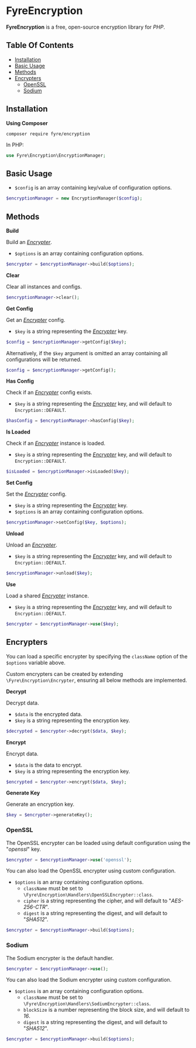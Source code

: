 # FyreEncryption

**FyreEncryption** is a free, open-source encryption library for *PHP*.


## Table Of Contents
- [Installation](#installation)
- [Basic Usage](#basic-usage)
- [Methods](#methods)
- [Encrypters](#encrypters)
    - [OpenSSL](#openssl)
    - [Sodium](#sodium)



## Installation

**Using Composer**

```
composer require fyre/encryption
```

In PHP:

```php
use Fyre\Encryption\EncryptionManager;
```


## Basic Usage

- `$config` is an array containing key/value of configuration options.

```php
$encryptionManager = new EncryptionManager($config);
```


## Methods

**Build**

Build an [*Encrypter*](#encrypters).

- `$options` is an array containing configuration options.

```php
$encrypter = $encryptionManager->build($options);
```

**Clear**

Clear all instances and configs.

```php
$encryptionManager->clear();
```

**Get Config**

Get an [*Encrypter*](#encrypters) config.

- `$key` is a string representing the [*Encrypter*](#encrypters) key.

```php
$config = $encryptionManager->getConfig($key);
```

Alternatively, if the `$key` argument is omitted an array containing all configurations will be returned.

```php
$config = $encryptionManager->getConfig();
```

**Has Config**

Check if an [*Encrypter*](#encrypters) config exists.

- `$key` is a string representing the [*Encrypter*](#encrypters) key, and will default to `Encryption::DEFAULT`.

```php
$hasConfig = $encryptionManager->hasConfig($key);
```

**Is Loaded**

Check if an [*Encrypter*](#encrypters) instance is loaded.

- `$key` is a string representing the [*Encrypter*](#encrypters) key, and will default to `Encryption::DEFAULT`.

```php
$isLoaded = $encryptionManager->isLoaded($key);
```

**Set Config**

Set the [*Encrypter*](#encrypters) config.

- `$key` is a string representing the [*Encrypter*](#encrypters) key.
- `$options` is an array containing configuration options.

```php
$encryptionManager->setConfig($key, $options);
```

**Unload**

Unload an [*Encrypter*](#encrypters).

- `$key` is a string representing the [*Encrypter*](#encrypters) key, and will default to `Encryption::DEFAULT`.

```php
$encryptionManager->unload($key);
```

**Use**

Load a shared [*Encrypter*](#encrypters) instance.

- `$key` is a string representing the [*Encrypter*](#encrypters) key, and will default to `Encryption::DEFAULT`.

```php
$encrypter = $encryptionManager->use($key);
```


## Encrypters

You can load a specific encrypter by specifying the `className` option of the `$options` variable above.

Custom encrypters can be created by extending `\Fyre\Encryption\Encrypter`, ensuring all below methods are implemented.

**Decrypt**

Decrypt data.

- `$data` is the encrypted data.
- `$key` is a string representing the encryption key.

```php
$decrypted = $encrypter->decrypt($data, $key);
```

**Encrypt**

Encrypt data.

- `$data` is the data to encrypt.
- `$key` is a string representing the encryption key.

```php
$encrypted = $encrypter->encrypt($data, $key);
```

**Generate Key**

Generate an encryption key.

```php
$key = $encrypter->generateKey();
```


### OpenSSL

The OpenSSL encrypter can be loaded using default configuration using the "*openssl*" key.

```php
$encrypter = $encryptionManager->use('openssl');
```

You can also load the OpenSSL encrypter using custom configuration.

- `$options` is an array containing configuration options.
    - `className` must be set to `\Fyre\Encryption\Handlers\OpenSSLEncrypter::class`.
    - `cipher` is a string representing the cipher, and will default to "*AES-256-CTR*".
    - `digest` is a string representing the digest, and will default to "*SHA512*".

```php
$encrypter = $encryptionManager->build($options);
```


### Sodium

The Sodium encrypter is the default handler.

```php
$encrypter = $encryptionManager->use();
```

You can also load the Sodium encrypter using custom configuration.

- `$options` is an array containing configuration options.
    - `className` must be set to `\Fyre\Encryption\Handlers\SodiumEncrypter::class`.
    - `blockSize` is a number representing the block size, and will default to *16*.
    - `digest` is a string representing the digest, and will default to "*SHA512*".

```php
$encrypter = $encryptionManager->build($options);
```